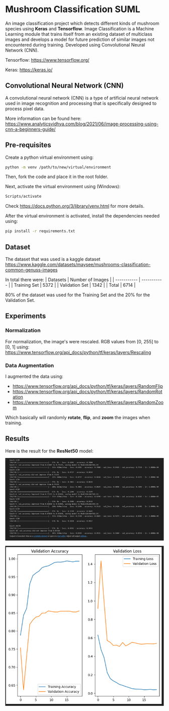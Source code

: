 # Mushroom Classification SUML

An image classification project which detects different kinds of mushroom species using **Keras** and **Tensorflow**.  Image Classification is a Machine Learning module that trains itself from an existing dataset of multiclass images and develops a model for future prediction of similar images not encountered during training. Developed using Convolutional Neural Network (CNN).

Tensorflow: https://www.tensorflow.org/

Keras: https://keras.io/

## Convolutional Neural Network (CNN)

A convolutional neural network (CNN) is a type of artificial neural network used in image recognition and processing that is specifically designed to process pixel data.

More information can be found here: https://www.analyticsvidhya.com/blog/2021/06/image-processing-using-cnn-a-beginners-guide/


## Pre-requisites

Create a python virtual environment using:
```bash
python -m venv /path/to/new/virtual/environment
```

Then, fork the code and place it in the root folder.

Next, activate the virtual environment using (Windows):
```bash
Scripts/activate
```

Check https://docs.python.org/3/library/venv.html for more details.

After the virtual environment is activated, install the dependencies needed using:

```bash
pip install -r requirements.txt
```

## Dataset

The dataset that was used is a kaggle dataset https://www.kaggle.com/datasets/maysee/mushrooms-classification-common-genuss-images

In total there were:
| Datasets | Number of Images |
| ----------- | ----------- |
| Training Set | 5372 |
| Validation Set | 1342 |
| Total | 6714 |

80% of the dataset was used for the Training Set and the 20% for the Validation Set.

## Experiments

### Normalization
For normalization, the image's were rescaled. RGB values from [0, 255] to [0, 1] using:
https://www.tensorflow.org/api_docs/python/tf/keras/layers/Rescaling

### Data Augmentation
I augmented the data using:
- https://www.tensorflow.org/api_docs/python/tf/keras/layers/RandomFlip
- https://www.tensorflow.org/api_docs/python/tf/keras/layers/RandomRotation
- https://www.tensorflow.org/api_docs/python/tf/keras/layers/RandomZoom

Which basically will randomly **rotate**, **flip**, and **zoom** the images when training.

## Results

Here is the result for the **ResNet50** model:

![ResNet50](https://github.com/Kvainex/Mushroom_Classifier_SUML/blob/main/Training_result.png)

![Graphs](https://github.com/Kvainex/Mushroom_Classifier_SUML/blob/main/Training_graphs.png)